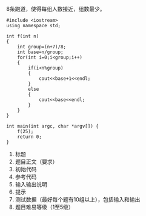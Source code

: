 8条跑道，使得每组人数接近，组数最少。
	
	#include <iostream>
	using namespace std;
	
	int f(int n)
	{
		int group=(n+7)/8;
		int base=n/group;
		for(int i=0;i<group;i++)
		{
			if(i<n%group)
			{
				cout<<base+1<<endl;
			}
			else
			{
				cout<<base<<endl;
			}
		}
	}
	
	int main(int argc, char *argv[]) {
		f(25);
		return 0;
	}

1. 标题
2. 题目正文（要求）
3. 初始代码
4. 参考代码
5. 输入输出说明
6. 提示
7. 测试数据（最好每个题有10组以上），包括输入和输出
8. 题目难易等级（1至5级）